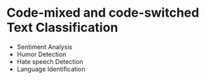 # Code-mixed and code-switched Text Classification
* Sentiment Analysis
* Humor Detection
* Hate speech Detection
* Language Identification
